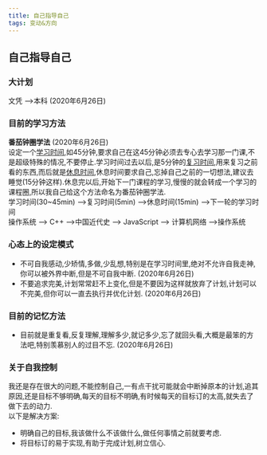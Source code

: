 ```yaml
---
title: 自己指导自己
tags: 变动&方向
---
```


## 自己指导自己

### 大计划  
文凭 -->本科    (2020年6月26日)  

### 目前的学习方法  
__番茄钟圈学法__  (2020年6月26日)  
设定一个<u>学习时间</u>,如45分钟,要求自己在这45分钟必须去专心去学习那一门课,不是超级特殊的情况,不要停止.学习时间过去以后,是5分钟的<u>复习时间</u>,用来复习之前看的东西,而后就是<u>休息时间</u>,休息时间要求自己,忘掉自己之前的一切想法,建议去睡觉(15分钟这样).休息完以后,开始下一门课程的学习,慢慢的就会转成一个学习的课程圈,所以我自己给这个方法命名为番茄钟圈学法.  
学习时间(30~45min) -->复习时间(5min) -->休息时间(15min) -->下一轮的学习时间  
操作系统 --> C++ -->中国近代史 --> JavaScript --> 计算机网络 -->操作系统  

### 心态上的设定模式  
* 不可自我感动,少矫情,多做,少乱想,特别是在学习时间里,绝对不允许自我走神,你可以被外界中断,但是不可自我中断.  (2020年6月26日)  
* 不要追求完美,计划常常赶不上变化,但是不要因为这样就放弃了计划,计划可以不完美,但你可以一直去执行并优化计划.  (2020年6月26日)  

### 目前的记忆方法  
* 目前就是重复看,反复理解,理解多少,就记多少,忘了就回头看,大概是最笨的方法吧,特别羡慕别人的过目不忘. (2020年6月26日)  

### 关于自我控制
我还是存在很大的问题,不能控制自己,一有点干扰可能就会中断掉原本的计划,追其原因,还是目标不够明确,每天的目标不明确,有时候每天的目标订的太高,就失去了做下去的动力.  
以下是解决方案:
* 明确自己的目标,我该做什么不该做什么,做任何事情之前就要考虑.
* 将目标订的易于实现,有助于完成计划,树立信心.
